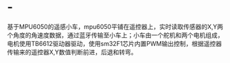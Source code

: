 # -
基于MPU6050的遥感小车，mpu6050平铺在遥控器上，实时读取传感器的X,Y两个角度的角速度数据，通过蓝牙传输至小车上；小车由一个舵机和两个电机组成，电机使用TB6612驱动器驱动，使用sm32F1芯片内置PWM输出控制，根据遥控器传输来的遥控器X,Y数值判断前进，后退和转弯。
